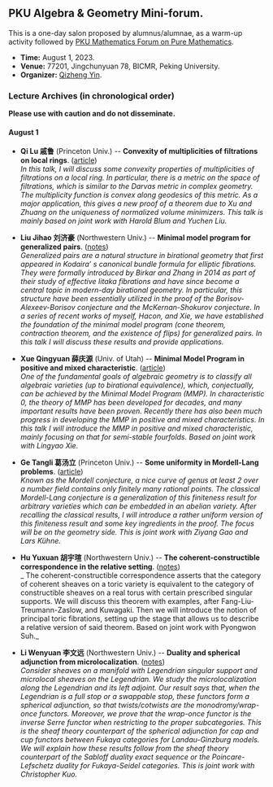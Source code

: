 ## PKU Algebra & Geometry Mini-forum.

This is a one-day salon proposed by alumnus/alumnae, as a warm-up activity followed by [PKU Mathematics Forum on Pure Mathematics](./PKUforum/PKUforum.md).

- **Time:** August 1, 2023.
- **Venue:** 77201, Jingchunyuan 78, BICMR, Peking University.
- **Organizer:** [Qizheng Yin](http://faculty.bicmr.pku.edu.cn/~qizheng/#).

### Lecture Archives (in chronological order)

**Please use with caution and do not disseminate.**

#### August 1

- **Qi Lu 戚鲁** (Princeton Univ.) -- **Convexity of multiplicities of filtrations on local rings**. ([article](https://arxiv.org/pdf/2208.04902.pdf)) <br/>
_In this talk, I will discuss some convexity properties of multiplicities of filtrations on a local ring. In particular, there is a metric on the space of filtrations, which is similar to the Darvas metric in complex geometry. The multiplicity function is convex along geodesics of this metric. As a major application, this gives a new proof of a theorem due to Xu and Zhuang on the uniqueness of normalized volume minimizers. This talk is mainly based on joint work with Harold Blum and Yuchen Liu._

- **Liu Jihao 刘济豪** (Northwestern Univ.) -- **Minimal model program for generalized pairs**. ([notes](././Liu.pdf)) <br/>
_Generalized pairs are a natural structure in birational geometry that first appeared in Kodaira’ s canonical bundle formula for elliptic fibrations. They were formally introduced by Birkar and Zhang in 2014 as part of their study of effective Iitaka fibrations and have since become a central topic in modern-day birational geometry. In particular, this structure have been essentially utilized in the proof of the Borisov-Alexeev-Borisov conjecture and the McKernan-Shokurov conjecture. In a series of recent works of myself, Hacon, and Xie, we have established the foundation of the minimal model program (cone theorem, contraction theorem, and the existence of flips) for generalized pairs. In this talk I will discuss these results and provide applications._

- **Xue Qingyuan 薛庆源** (Univ. of Utah) -- **Minimal Model Program in positive and mixed characteristic**. ([article](https://arxiv.org/pdf/2110.03115.pdf)) <br/>
_One of the fundamental goals of algebraic geometry is to classify all algebraic varieties (up to birational equivalence), which, conjectually, can be achieved by the Minimal Model Program (MMP). In characteristic 0, the theory of MMP has been developed for decades, and many important results have been proven. Recently there has also been much progress in developing the MMP in positive and mixed characteristics. In this talk I will introduce the MMP in positive and mixed characteristic, mainly focusing on that for semi-stable fourfolds. Based on joint work with Lingyao Xie._

- **Ge Tangli 葛汤立** (Princeton Univ.) -- **Some uniformity in Mordell-Lang problems**. ([article](https://arxiv.org/pdf/2105.15085.pdf)) <br/>
_Known as the Mordell conjecture, a nice curve of genus at least 2 over a number field contains only finitely many rational points. The classical Mordell-Lang conjecture is a generalization of this finiteness result for arbitrary varieties which can be embedded in an abelian variety. After recalling the classical results, I will introduce a rather uniform version of this finiteness result and some key ingredients in the proof. The focus will be on the geometry side. This is joint work with Ziyang Gao and Lars Kühne._

- **Hu Yuxuan 胡宇瑄** (Northwestern Univ.) -- **The coherent-constructible correspondence in the relative setting**. ([notes]()) <br/>
_
The coherent-constructible correspondence asserts that the category of coherent sheaves on a toric variety is equivalent to the category of constructible sheaves on a real torus with certain prescribed singular supports. We will discuss this theorem with examples, after Fang-Liu-Treumann-Zaslow, and Kuwagaki. Then we will introduce the notion of principal toric fibrations, setting up the stage that allows us to describe a relative version of said theorem. Based on joint work with Pyongwon Suh._

- **Li Wenyuan 李文远** (Northwestern Univ.) -- **Duality and spherical adjunction from microlocalization**. ([notes]()) <br/>
_Consider sheaves on a manifold with Legendrian singular support and microlocal sheaves on the Legendrian. We study the microlocalization along the Legendrian and its left adjoint. Our result says that, when the Legendrian is a full stop or a swappable stop, these functors form a spherical adjunction, so that twists/cotwists are the monodromy/wrap-once functors. Moreover, we prove that the wrap-once functor is the inverse Serre functor when restricting to the proper subcategories. This is the sheaf theory counterpart of the spherical adjunction for cap and cup functors between Fukaya categories for Landau-Ginzburg models. We will explain how these results follow from the sheaf theory counterpart of the Sabloff duality exact sequence or the Poincare-Lefschetz duality for Fukaya-Seidel categories. This is joint work with Christopher Kuo._


